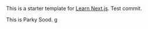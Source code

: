 This is a starter template for [Learn Next.js](https://nextjs.org/learn).
Test commit.

This is Parky Sood.
g
